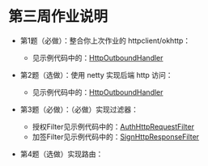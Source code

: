 # 第三周作业说明

* 第1题（必做）：整合你上次作业的 httpclient/okhttp：
  * 见示例代码中的：[HttpOutboundHandler](..\java\com\java\training\week3\outbound\HttpOutboundHandler.java)

* 第2题（选做）：使用 netty 实现后端 http 访问：
  * 见示例代码中的：[HttpOutboundHandler](..\java\com\java\training\week3\outbound\HttpOutboundHandler.java)
 

* 第3题（必做）：（必做）实现过滤器：
  * 授权Filter见示例代码中的：[AuthHttpRequestFilter](..\java\com\java\training\week3\filter\AuthHttpRequestFilter.java)
  * 加签Filter见示例代码中的：[SignHttpResponseFilter](..\java\com\java\training\week3\filter\SignHttpResponseFilter.java)



* 第4题（选做）实现路由：


